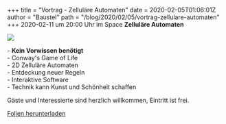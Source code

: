 +++
title = "Vortrag - Zelluläre Automaten"
date = 2020-02-05T01:06:01Z
author = "Baustel"
path = "/blog/2020/02/05/vortrag-zellulare-automaten"
+++
2020-02-11 um 20:00 Uhr im Space **Zelluläre Automaten**

![](https://flipdot.org/blog/uploads/anim.gif)

\- **Kein Vorwissen benötigt**  
\- Conway's Game of Life  
\- 2D Zelluläre Automaten  
\- Entdeckung neuer Regeln  
\- Interaktive Software  
\- Technik kann Kunst und Schönheit schaffen

Gäste und Interessierte sind herzlich willkommen, Eintritt ist frei.

[Folien
herunterladen](https://s.flx.ai/2020/cellular-automata/ "Folien herunterladen")
